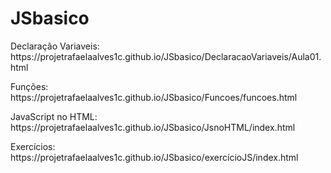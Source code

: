 # JSbasico

<p> Declaração Variaveis: https://projetrafaelaalves1c.github.io/JSbasico/DeclaracaoVariaveis/Aula01.html</p>
<p> Funções: https://projetrafaelaalves1c.github.io/JSbasico/Funcoes/funcoes.html</p>
<p> JavaScript no HTML: https://projetrafaelaalves1c.github.io/JSbasico/JsnoHTML/index.html</p>
<p> Exercícios: https://projetrafaelaalves1c.github.io/JSbasico/exercícioJS/index.html</p>

